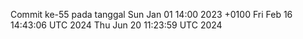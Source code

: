 Commit ke-55 pada tanggal Sun Jan 01 14:00 2023 +0100
Fri Feb 16 14:43:06 UTC 2024
Thu Jun 20 11:23:59 UTC 2024
